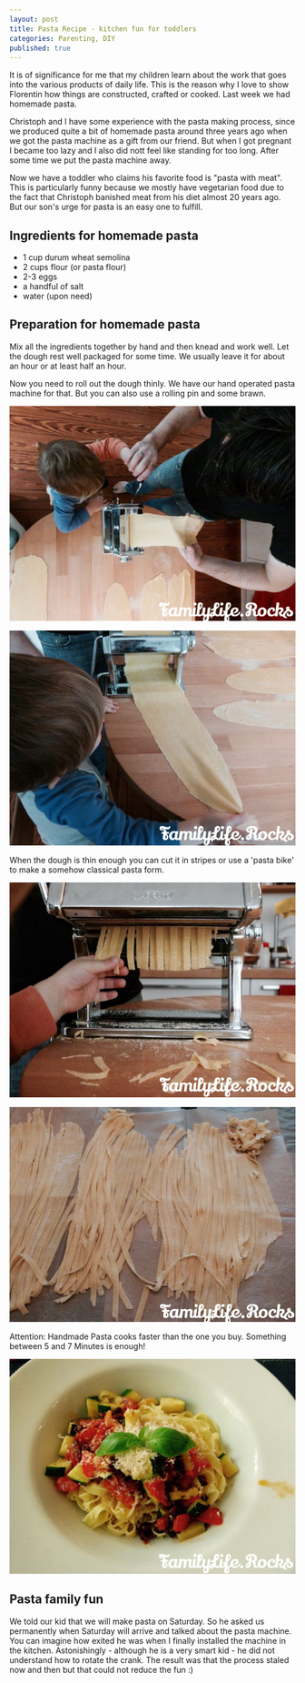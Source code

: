 ```yaml
---
layout: post
title: Pasta Recipe - kitchen fun for toddlers
categories: Parenting, DIY
published: true
---
```


It is of significance for me that my children learn about the work that goes into the various products of daily life. This is the reason why I love to show Florentin how things are constructed, crafted or cooked. Last week we had homemade pasta.

Christoph and I have some experience with the pasta making process, since we produced quite a bit of homemade pasta around three years ago when we got the pasta machine as a gift from our friend. But when I got pregnant I became too lazy and I also did nott feel like standing for too long. After some time we put the pasta machine away.

Now we have a toddler who claims his favorite food is "pasta with meat". This is particularly funny because we mostly have vegetarian food due to the fact that Christoph banished meat from his diet almost 20 years ago. But our son's urge for pasta is an easy one to fulfill.

## Ingredients for homemade pasta

- 1 cup durum wheat semolina
- 2 cups flour (or pasta flour)
- 2-3 eggs
- a handful of salt
- water (upon need)

## Preparation for homemade pasta

Mix all the ingredients together by hand and then knead and work well. Let the dough rest well packaged for some time. We usually leave it for about an hour or at least half an hour.

Now you need to roll out the dough thinly. We have our hand operated pasta machine for that. But you can also use a rolling pin and some brawn.

![Homemade pasta](/assets/img/pasta-05.jpg)

![Homemade pasta](/assets/img/pasta-04.jpg)

When the dough is thin enough you can cut it in stripes or use a 'pasta bike' to make a somehow classical pasta form.

![Homemade pasta](/assets/img/pasta-03.jpg)

![Homemade pasta](/assets/img/pasta-02.jpg)

Attention: Handmade Pasta cooks faster than the one you buy. Something between 5 and 7 Minutes is enough!

![Homemade pasta](/assets/img/pasta-01.jpg)

## Pasta family fun

We told our kid that we will make pasta on Saturday. So he asked us permanently when Saturday will arrive and talked about the pasta machine. You can imagine how exited he was when I finally installed the machine in the kitchen. Astonishingly - although he is a very smart kid - he did not understand how to rotate the crank. The result was that the process staled now and then but that could not reduce the fun :)
